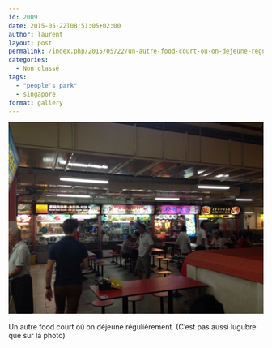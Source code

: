 ```yaml
---
id: 2009
date: 2015-05-22T08:51:05+02:00
author: laurent
layout: post
permalink: /index.php/2015/05/22/un-autre-food-court-ou-on-dejeune-regulierement/
categories:
  - Non classé
tags:
  - "people's park"
  - singapore
format: gallery
---
```

<img src="/images/2015/05/tumblr_noqtx5OF4p1uuvt0bo1_1280.jpg" />

Un autre food court où on déjeune régulièrement. (C&rsquo;est pas aussi lugubre que sur la photo)